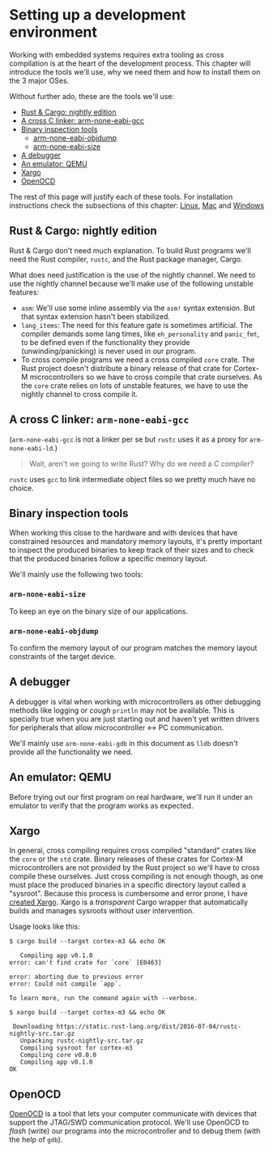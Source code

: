 # Setting up a development environment

Working with embedded systems requires extra tooling as cross compilation is at the heart of the
development process. This chapter will introduce the tools we'll use, why we need them and how to
install them on the 3 major OSes.

Without further ado, these are the tools we'll use:

- [Rust & Cargo: nightly edition][rust]
- [A cross C linker: arm-none-eabi-gcc][gcc]
- [Binary inspection tools][binutils]
  - [arm-none-eabi-objdump][objdump]
  - [arm-none-eabi-size][size]
- [A debugger][*db]
- [An emulator: QEMU][qemu]
- [Xargo][xargo]
- [OpenOCD][openocd]

The rest of this page will justify each of these tools. For installation instructions check the
subsections of this chapter: [Linux], [Mac] and [Windows]

[Linux]: linux.html
[Mac]: osx.html
[Windows]: windows.html

## Rust & Cargo: nightly edition
[rust]: tools.html#Rust%20%26%20Cargo%3A%20nightly%20edition

Rust & Cargo don't need  much explanation. To build Rust programs we'll need the Rust compiler,
`rustc`, and the Rust package manager, Cargo.

What does need justification is the use of the nightly channel. We need to use the nightly channel
because we'll make use of the following unstable features:

- `asm`: We'll use some inline assembly via the `asm!` syntax extension. But that syntax extension
  hasn't been stabilized.
- `lang_items`: The need for this feature gate is sometimes artificial. The compiler demands some
  lang times, like `eh_personality` and `panic_fmt`, to be defined even if the functionality they
  provide (unwinding/panicking) is never used in our program.
- To cross compile programs we need a cross compiled `core` crate. The Rust project doesn't
  distribute a binary release of that crate for Cortex-M microcontrollers so we have to cross
  compile that crate ourselves. As the `core` crate relies on lots of unstable features, we have to
  use the nightly channel to cross compile it.

[yet]: https://github.com/rust-lang/rfcs/pull/1645

## A cross C linker: `arm-none-eabi-gcc`
[gcc]: tools.html#A%20cross%20C%20linker%3A%20arm-none-eabi-gcc

(`arm-none-eabi-gcc` is not a linker per se but `rustc` uses it as a proxy for `arm-none-eabi-ld`.)

> Wait, aren't we going to write Rust? Why do we need a *C compiler*?

`rustc` uses `gcc` to link intermediate object files so we pretty much have no choice.

## Binary inspection tools
[binutils]: tools.html#Binary%20inspection%20tools

When working this close to the hardware and with devices that have constrained resources and
mandatory memory layouts, it's pretty important to inspect the produced binaries to keep track of
their sizes and to check that the produced binaries follow a specific memory layout.

We'll mainly use the following two tools:

### `arm-none-eabi-size`
[size]: tools.html#arm-none-eabi-size

To keep an eye on the binary size of our applications.

### `arm-none-eabi-objdump`
[objdump]: tools.html#arm-none-eabi-objdump

To confirm the memory layout of our program matches the memory layout constraints of the target
device.

## A debugger
[*db]: tools.html#A%20debugger

A debugger is vital when working with microcontrollers as other debugging methods like logging or
*cough* `println` may not be available. This is specially true when you are just starting out and
haven't yet written drivers for peripherals that allow microcontroller <-> PC communication.

We'll mainly use `arm-none-eabi-gdb` in this document as `lldb` doesn't provide all the
functionality we need.

## An emulator: QEMU
[qemu]: tools.html#An%20emulator%3A%20QEMU

Before trying out our first program on real hardware, we'll run it under an emulator to verify that
the program works as expected.

## Xargo
[xargo]: tools.html#Xargo

In general, cross compiling requires cross compiled "standard" crates like the `core` or the `std`
crate. Binary releases of these crates for Cortex-M microcontrollers are not provided by the
Rust project so we'll have to cross compile these ourselves. Just cross compiling is not enough
though, as one must place the produced binaries in a specific directory layout called a "sysroot".
Because this process is cumbersome and error prone, I have [created Xargo]. Xargo is a *transparent*
Cargo wrapper that automatically builds and manages sysroots without user intervention.

[created Xargo]: https://github.com/japaric/xargo

Usage looks like this:

```
$ cargo build --target cortex-m3 && echo OK
```
```
   Compiling app v0.1.0
error: can't find crate for `core` [E0463]

error: aborting due to previous error
error: Could not compile `app`.

To learn more, run the command again with --verbose.
```
```
$ xargo build --target cortex-m3 && echo OK
```
```
 Downloading https://static.rust-lang.org/dist/2016-07-04/rustc-nightly-src.tar.gz
   Unpacking rustc-nightly-src.tar.gz
   Compiling sysroot for cortex-m3
   Compiling core v0.0.0
   Compiling app v0.1.0
OK
```

## OpenOCD
[openocd]: tools.html#OpenOCD

[OpenOCD] is a tool that lets your computer communicate with devices that support the JTAG/SWD
communication protocol. We'll use OpenOCD to *flash* (write) our programs into the microcontroller
and to debug them (with the help of `gdb`).

[OpenOCD]: http://openocd.org/
